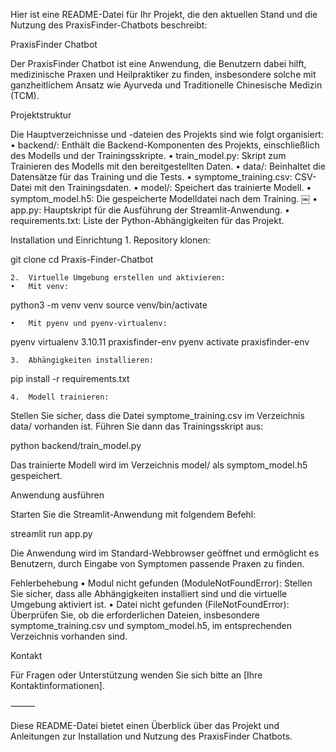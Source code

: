 Hier ist eine README-Datei für Ihr Projekt, die den aktuellen Stand und die Nutzung des PraxisFinder-Chatbots beschreibt:

PraxisFinder Chatbot

Der PraxisFinder Chatbot ist eine Anwendung, die Benutzern dabei hilft, medizinische Praxen und Heilpraktiker zu finden, insbesondere solche mit ganzheitlichem Ansatz wie Ayurveda und Traditionelle Chinesische Medizin (TCM).

Projektstruktur

Die Hauptverzeichnisse und -dateien des Projekts sind wie folgt organisiert:
	•	backend/: Enthält die Backend-Komponenten des Projekts, einschließlich des Modells und der Trainingsskripte.
	•	train_model.py: Skript zum Trainieren des Modells mit den bereitgestellten Daten.
	•	data/: Beinhaltet die Datensätze für das Training und die Tests.
	•	symptome_training.csv: CSV-Datei mit den Trainingsdaten.
	•	model/: Speichert das trainierte Modell.
	•	symptom_model.h5: Die gespeicherte Modelldatei nach dem Training. ￼
	•	app.py: Hauptskript für die Ausführung der Streamlit-Anwendung.
	•	requirements.txt: Liste der Python-Abhängigkeiten für das Projekt.

Installation und Einrichtung
	1.	Repository klonen:

git clone <repository-url>
cd Praxis-Finder-Chatbot


	2.	Virtuelle Umgebung erstellen und aktivieren:
	•	Mit venv: ￼

python3 -m venv venv
source venv/bin/activate


	•	Mit pyenv und pyenv-virtualenv:

pyenv virtualenv 3.10.11 praxisfinder-env
pyenv activate praxisfinder-env


	3.	Abhängigkeiten installieren:

pip install -r requirements.txt


	4.	Modell trainieren:
Stellen Sie sicher, dass die Datei symptome_training.csv im Verzeichnis data/ vorhanden ist. Führen Sie dann das Trainingsskript aus:

python backend/train_model.py

Das trainierte Modell wird im Verzeichnis model/ als symptom_model.h5 gespeichert.

Anwendung ausführen

Starten Sie die Streamlit-Anwendung mit folgendem Befehl:

streamlit run app.py

Die Anwendung wird im Standard-Webbrowser geöffnet und ermöglicht es Benutzern, durch Eingabe von Symptomen passende Praxen zu finden.

Fehlerbehebung
	•	Modul nicht gefunden (ModuleNotFoundError):
Stellen Sie sicher, dass alle Abhängigkeiten installiert sind und die virtuelle Umgebung aktiviert ist.
	•	Datei nicht gefunden (FileNotFoundError):
Überprüfen Sie, ob die erforderlichen Dateien, insbesondere symptome_training.csv und symptom_model.h5, im entsprechenden Verzeichnis vorhanden sind.

Kontakt

Für Fragen oder Unterstützung wenden Sie sich bitte an [Ihre Kontaktinformationen].

⸻

Diese README-Datei bietet einen Überblick über das Projekt und Anleitungen zur Installation und Nutzung des PraxisFinder Chatbots.
